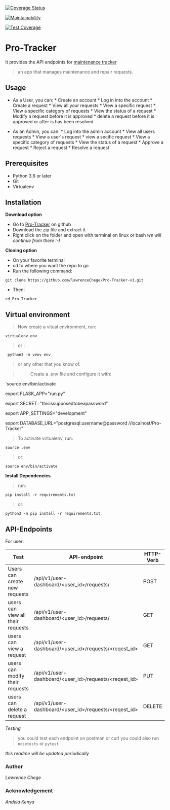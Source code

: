 [![Coverage Status](https://coveralls.io/repos/github/lawrenceChege/Pro-Tracker-v1/badge.svg?branch=develop)](https://coveralls.io/github/lawrenceChege/Pro-Tracker-v1?branch=develop)

[![Maintainability](https://api.codeclimate.com/v1/badges/3d8715ce44a3a2973776/maintainability)](https://codeclimate.com/github/lawrenceChege/Pro-Tracker-v1/maintainability)

[![Test Coverage](https://api.codeclimate.com/v1/badges/3d8715ce44a3a2973776/test_coverage)](https://codeclimate.com/github/lawrenceChege/Pro-Tracker-v1/test_coverage)

# Pro-Tracker
It provides the API endpoints for [maintenance tracker]()
> an app that manages maintenance and repair requests.

## Usage

* As a User, you can:
                    * Create an account
                    * Log in into the account 
                    * Create a request
                    * View all your requests
                    * View a specific request
                    * View a specific category of requests
                    * View the status of a request
                    * Modify a request before it is approved
                    * delete a request before it is approved or after is has been resolved

* As an Admin, you can:
                    * Log into the admin account
                    * View all users requests
                    * View a user's request
                    * view a secific request
                    * View a specific category of requests
                    * View the status of a request
                    * Approve a request 
                    * Reject a request
                    * Resolve a request

## Prerequisites

* Python 3.6 or later
* Git 
* Virtualenv

## Installation

**Download option**

* Go to [Pro-Tracker](https://github.com/lawrenceChege/Pro-Tracker-v1) on github
* Download the zip file and extract it
* Right click on the folder and open with terminal on linux or bash
_we will continue from there :-)_

**Cloning option**

* On your favorite terminal 
* cd to where you want the repo to go
* Run the following command:

`git clone https://github.com/lawrenceChege/Pro-Tracker-v1.git`
* Then:

`cd Pro-Tracker`

## Virtual environment 

> Now create a vitual environment, run:

`virtualenv env`

> or :

` python3 -m venv env`

> or any other that you know of.

> > Create a .env file and configure it with:

`source env/bin/activate

export FLASK_APP="run.py"

export SECRET="thisissupposedtobeapassword"

export APP_SETTINGS="development"

export DATABASE_URL="postgresql:username@password    //localhost/Pro-Tracker"`

>To activate virtualenv, run:

`source .env`

> or:

`source env/bin/activate`

**Install Dependencies**
> run:

`pip install -r requirements.txt`

> or:

`python3 -m pip install -r requirements.txt`

## API-Endpoints

For user:

Test | API-endpoint |HTTP-Verb
------------ | ------------- | ------------
Users can create new requests |/api/v1/user-dashboard/<user_id>/requests/ | POST
users can view all their requests | /api/v1/user-dashboard/<user_id>/requests/ | GET
users can view a request | /api/v1/user-dashboard/<user_id>/requests/<reqest_id> | GET
users can modify their requests | /api/v1/user-dashboard/<user_id>/requests/<reqest_id> | PUT
users can delete a request | /api/v1/user-dashboard/<user_id>/requests/<reqest_id> | DELETE

*Testing*
> you could test each endpoint on postman or curl
> you could also run
`nosetests`
or 
`pytest`

*this readme will be updated periodically*
### Author

*Lawrence Chege*

### Acknowledgement

*Andela Kenya*








